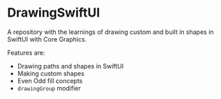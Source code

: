 # DrawingSwiftUI

A repository with the learnings of drawing custom and built in shapes in SwiftUI with Core Graphics.

Features are:
* Drawing paths and shapes in SwiftUI
* Making custom shapes
* Even Odd fill concepts
* ``drawingGroup`` modifier

